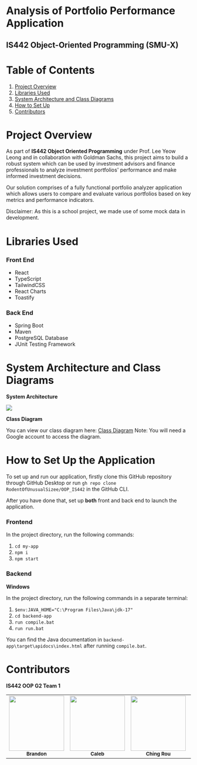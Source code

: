 # Analysis of Portfolio Performance Application
## IS442 Object-Oriented Programming (SMU-X)

# Table of Contents
1. [Project Overview](#project-overview)
3. [Libraries Used](#libraries-used)
4. [System Architecture and Class Diagrams](#system-architecture-and-class-diagrams)
5. [How to Set Up](#how-to-set-up-the-application)
6. [Contributors](#contributors)

# Project Overview

As part of **IS442 Object Oriented Programming** under Prof. Lee Yeow Leong and in collaboration with Goldman Sachs, this project aims to build a robust system which can be used by investment advisors and finance professionals to analyze investment portfolios' performance and make informed investment decisions.

Our solution comprises of a fully functional portfolio analyzer application which allows users to compare and evaluate various portfolios based on key metrics and performance indicators.

Disclaimer: As this is a school project, we made use of some mock data in development.

# Libraries Used
### Front End
- React
- TypeScript
- TailwindCSS
- React Charts
- Toastify

### Back End
- Spring Boot
- Maven
- PostgreSQL Database
- JUnit Testing Framework

# System Architecture and Class Diagrams
**System Architecture**

<img src="ReadmeFiles\SystemArchitecture.png">

**Class Diagram**

You can view our class diagram here: <a href="https://viewer.diagrams.net/index.html?tags=%7B%7D&highlight=0000ff&edit=_blank&layers=1&nav=1#G1MiuEm-PZ1pJqC2lAcIQvO2HyBRdX3kef">Class Diagram</a>
Note: You will need a Google account to access the diagram.

# How to Set Up the Application
To set up and run our application, firstly clone this GitHub repository through GitHub Desktop or run `gh repo clone RodentOfUnusualSizee/OOP_IS442` in the GitHub CLI.

After you have done that, set up **both** front and back end to launch the application.
### Frontend
In the project directory, run the following commands:
1. `cd my-app`
2. `npm i`
3. `npm start`

### Backend
**Windows**

In the project directory, run the following commands in a separate terminal:
1. `$env:JAVA_HOME="C:\Program Files\Java\jdk-17"`
2. `cd backend-app`
3. `run compile.bat`
4. `run run.bat`

You can find the Java documentation in `backend-app\target\apidocs\index.html` after running `compile.bat`.

# Contributors
**IS442 OOP G2 Team 1**
<table>
    <tr>
        <td align="center"><img src="" width="150px;" alt=""/><br /><sub><b>Brandon</b></sub></a></td>
        <td align="center"><img src="" width="150px;" alt=""/><br /><sub><b>Caleb</b></sub></a></td>
        <td align="center"><img src="" width="150px;" alt=""/><br /><sub><b>Ching Rou</b></sub></a></td>
        <td align="center"><img src="" width="150px;" alt=""/><br /><sub><b>Gerald</b></sub></a></td>
        <td align="center"><img src="" width="150px;" alt=""/><br /><sub><b>Lin Tao</b></sub></a></td>
        <td align="center"><img src="" width="150px;" alt=""/><br /><sub><b>Yan Wee</b></sub></a></td>
    </tr>
</table>

